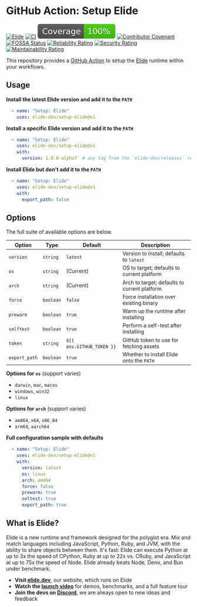 
# GitHub Action: Setup Elide

[![Elide](https://elide.dev/shield)](https://elide.dev)
[![CI](https://github.com/elide-dev/setup-elide/actions/workflows/ci.yml/badge.svg)](https://github.com/elide-dev/setup-elide/actions)
[![Coverage](./.github/badges/coverage.svg)](https://codecov.io/gh/elide-dev/setup-elide)
[![Contributor Covenant](https://img.shields.io/badge/Contributor%20Covenant-v1.4-ff69b4.svg)](.github/CODE_OF_CONDUCT.md)
[![FOSSA Status](https://app.fossa.com/api/projects/git%2Bgithub.com%2Felide-dev%2Fsetup-elide.svg?type=shield&issueType=license)](https://app.fossa.com/projects/git%2Bgithub.com%2Felide-dev%2Fsetup-elide?ref=badge_shield&issueType=license)
[![Reliability Rating](https://sonarcloud.io/api/project_badges/measure?project=elide-dev_setup-elide&metric=reliability_rating&token=96b4edd8d390591aa7b096d919983e1c1d42cba9)](https://sonarcloud.io/summary/new_code?id=elide-dev_setup-elide)
[![Security Rating](https://sonarcloud.io/api/project_badges/measure?project=elide-dev_setup-elide&metric=security_rating&token=96b4edd8d390591aa7b096d919983e1c1d42cba9)](https://sonarcloud.io/summary/new_code?id=elide-dev_setup-elide)
[![Maintainability Rating](https://sonarcloud.io/api/project_badges/measure?project=elide-dev_setup-elide&metric=sqale_rating&token=96b4edd8d390591aa7b096d919983e1c1d42cba9)](https://sonarcloud.io/summary/new_code?id=elide-dev_setup-elide)


This repository provides a [GitHub Action][0] to setup the [Elide][1] runtime within your workflows.

## Usage

**Install the latest Elide version and add it to the `PATH`**
```yaml
  - name: "Setup: Elide"
    uses: elide-dev/setup-elide@v1
```

**Install a specific Elide version and add it to the `PATH`**
```yaml
  - name: "Setup: Elide"
    uses: elide-dev/setup-elide@v1
    with:
      version: 1.0.0-alpha7  # any tag from the `elide-dev/releases` repo
```

**Install Elide but don't add it to the `PATH`**
```yaml
  - name: "Setup: Elide"
    uses: elide-dev/setup-elide@v1
    with:
      export_path: false
```

## Options

The full suite of available options are below.

| Option        | Type         | Default                   | Description                                  |
| ------------- | ------------ | ------------------------- | -------------------------------------------- |
| `version`     | `string`     | `latest`                  | Version to install; defaults to `latest`     |
| `os`          | `string`     | (Current)                 | OS to target; defaults to current platform   |
| `arch`        | `string`     | (Current)                 | Arch to target; defaults to current platform |
| `force`       | `boolean`    | `false`                   | Force installation over existing binary      |
| `prewarm`     | `boolean`    | `true`                    | Warm up the runtime after installing         |
| `selftest`    | `boolean`    | `true`                    | Perform a self-test after installing         |
| `token`       | `string`     | `${{ env.GITHUB_TOKEN }}` | GitHub token to use for fetching assets      |
| `export_path` | `boolean`    | `true`                    | Whether to install Elide onto the `PATH`     |

**Options for `os`** (support varies)
- `darwin`, `mac`, `macos`
- `windows`, `win32`
- `linux`

**Options for `arch`** (support varies)
- `amd64`, `x64`, `x86_64`
- `arm64`, `aarch64`

**Full configuration sample with defaults**
```yaml
  - name: "Setup: Elide"
    uses: elide-dev/setup-elide@v1
    with:
      version: latest
      os: linux
      arch: amd64
      force: false
      prewarm: true
      seltest: true
      export_path: true
```

## What is Elide?

Elide is a new runtime and framework designed for the polyglot era. Mix and match languages including JavaScript, Python, Ruby, and JVM, with the ability to share objects between them. It's fast: Elide can execute Python at up to 3x the speed of CPython, Ruby at up to 22x vs. CRuby, and JavaScript at up to 75x the speed of Node. Elide already beats Node, Deno, and Bun under benchmark.

- **Visit [elide.dev][1]**, our website, which runs on Elide
- **Watch the [launch video][2]** for demos, benchmarks, and a full feature tour
- **Join the devs on [Discord][3]**, we are always open to new ideas and feedback

[0]: https://github.com/features/actions
[1]: https://elide.dev
[2]: https://www.youtube.com/watch?v=Txl9ryfbCw4
[3]: https://elide.dev/discord
